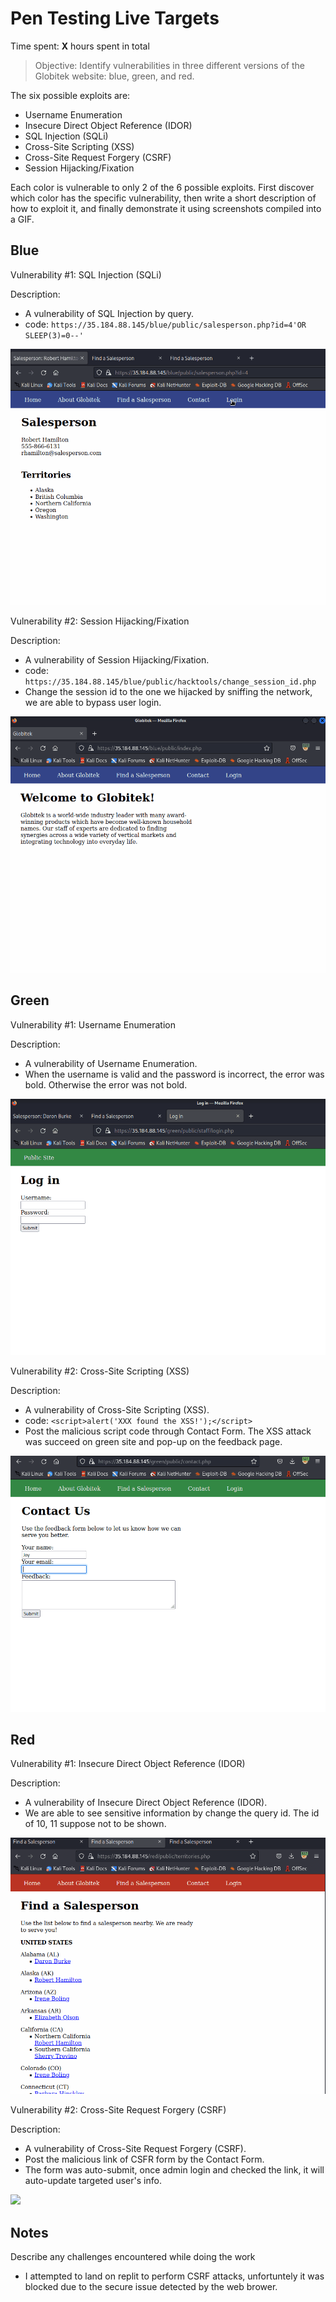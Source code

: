 # Pen Testing Live Targets

Time spent: **X** hours spent in total

> Objective: Identify vulnerabilities in three different versions of the Globitek website: blue, green, and red.

The six possible exploits are:

* Username Enumeration
* Insecure Direct Object Reference (IDOR)
* SQL Injection (SQLi)
* Cross-Site Scripting (XSS)
* Cross-Site Request Forgery (CSRF)
* Session Hijacking/Fixation

Each color is vulnerable to only 2 of the 6 possible exploits. First discover which color has the specific vulnerability, then write a short description of how to exploit it, and finally demonstrate it using screenshots compiled into a GIF.

## Blue

Vulnerability #1: SQL Injection (SQLi)

Description:
  - A vulnerability of SQL Injection by query. 
  - code: ```https://35.184.88.145/blue/public/salesperson.php?id=4'OR SLEEP(3)=0--' ```
  
<img src="blueSQLI.gif">

Vulnerability #2: Session Hijacking/Fixation

Description:
  - A vulnerability of Session Hijacking/Fixation. 
  - code: ```https://35.184.88.145/blue/public/hacktools/change_session_id.php ```
  - Change the session id to the one we hijacked by sniffing the network, we are able to bypass user login.
  
<img src="blueSession.gif">

## Green

Vulnerability #1: Username Enumeration

Description:
  - A vulnerability of Username Enumeration. 
  - When the username is valid and the password is incorrect, the error was bold. Otherwise the error was not bold.
  
<img src="greenEnumerate.gif">

Vulnerability #2: Cross-Site Scripting (XSS)

Description:
  - A vulnerability of Cross-Site Scripting (XSS). 
  - code: ```<script>alert('XXX found the XSS!');</script> ```
  - Post the malicious script code through Contact Form. The XSS attack was succeed on green site and pop-up on the feedback page.
  
<img src="greenXss.gif">

## Red

Vulnerability #1: Insecure Direct Object Reference (IDOR)

Description:
  - A vulnerability of Insecure Direct Object Reference (IDOR). 
  - We are able to see sensitive information by change the query id. The id of 10, 11 suppose not to be shown.
  
<img src="redQuery.gif">

Vulnerability #2: Cross-Site Request Forgery (CSRF)

Description:
  - A vulnerability of Cross-Site Request Forgery (CSRF). 
  - Post the malicious link of CSFR form by the Contact Form.
  - The form was auto-submit, once admin login and checked the link, it will auto-update targeted user's info.
  
<img src="redCSFR.gif">

## Notes

Describe any challenges encountered while doing the work
 - I attempted to land on replit to perform CSRF attacks, unfortuntely it was blocked due to the secure issue detected by the web brower.
 
